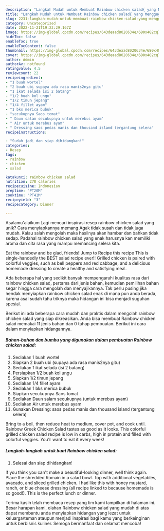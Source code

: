```yaml
---
description: "Langkah Mudah untuk Membuat Rainbow chicken salad{ yang Menggugah Selera"
title: "Langkah Mudah untuk Membuat Rainbow chicken salad{ yang Menggugah Selera"
slug: 2231-langkah-mudah-untuk-membuat-rainbow-chicken-salad-yang-menggugah-selera
category: Uncategorized
date: 2022-11-21T19:22:29.167Z
image: https://img-global.cpcdn.com/recipes/643deaad8020634e/680x482cq70/rainbow-chicken-salad-foto-resep-utama.jpg
hideToc: false
enableToc: true
enableTocContent: false
thumbnail: https://img-global.cpcdn.com/recipes/643deaad8020634e/680x482cq70/rainbow-chicken-salad-foto-resep-utama.jpg
cover: https://img-global.cpcdn.com/recipes/643deaad8020634e/680x482cq70/rainbow-chicken-salad-foto-resep-utama.jpg
author: Admin
authorAv: notfound
ratingvalue: 4.5
reviewcount: 22
recipeingredient:
- "1 buah wortel"
- "2 buah ubi supaya ada rasa manis2nya gitu"
- "1 ikat selada isi 2 batang"
- "1/2 buah kol ungu"
- "1/2 timun jepang"
- "1/4 fillet ayam"
- "1 bks merica bubuk"
- "secukupnya Saos tomat"
- " Daun salam secukupnya untuk merebus ayam"
- " Air untuk merebus ayam"
- " Dressing saos pedas manis dan thousand island tergantung selera"
recipeinstructions:

- "Sudah jadi dan siap dihidangkan!"
categories:
- Resep
tags:
- rainbow
- chicken
- salad

katakunci: rainbow chicken salad 
nutrition: 278 calories
recipecuisine: Indonesian
preptime: "PT20M"
cooktime: "PT41M"
recipeyield: "3"
recipecategory: Dinner

---
```



Asalamu'alaikum Lagi mencari inspirasi resep rainbow chicken salad yang unik? Cara menyiapkannya memang Agak tidak susah dan tidak juga mudah. Kalau salah mengolah maka hasilnya akan hambar dan bahkan tidak sedap. Padahal rainbow chicken salad yang enak harusnya kan memiliki aroma dan cita rasa yang mampu memancing selera kita.


Eat the rainbow and be glad, friends! Jump to Recipe this recipe This is single-handedly the BEST salad recipe ever!! Grilled chicken is paired with colorful veggies, such as bell peppers and red cabbage, and a delicious homemade dressing to create a healthy and satisfying meal.

Ada beberapa hal yang sedikit banyak mempengaruhi kualitas rasa dari rainbow chicken salad, pertama dari jenis bahan, kemudian pemilihan bahan segar hingga cara mengolah dan menyajikannya. Tak perlu pusing jika hendak menyiapkan rainbow chicken salad enak di mana pun anda berada, karena asal sudah tahu triknya maka hidangan ini bisa menjadi suguhan spesial.


Berikut ini ada beberapa cara mudah dan praktis dalam mengolah rainbow chicken salad yang siap dikreasikan. Anda bisa membuat Rainbow chicken salad memakai 11 jenis bahan dan 0 tahap pembuatan. Berikut ini cara dalam menyiapkan hidangannya.

<!--inarticleads1-->

##### Bahan-bahan dan bumbu yang digunakan dalam pembuatan Rainbow chicken salad:

1. Sediakan 1 buah wortel
1. Siapkan 2 buah ubi (supaya ada rasa manis2nya gitu)
1. Sediakan 1 ikat selada (isi 2 batang)
1. Persiapkan 1/2 buah kol ungu
1. Siapkan 1/2 timun jepang
1. Sediakan 1/4 fillet ayam
1. Sediakan 1 bks merica bubuk
1. Siapkan secukupnya Saos tomat
1. Sediakan  Daun salam secukupnya (untuk merebus ayam)
1. Sediakan  Air untuk merebus ayam
1. Gunakan  Dressing: saos pedas manis dan thousand island (tergantung selera)


Bring to a boil, then reduce heat to medium, cover pot, and cook until. Rainbow Greek Chicken Salad tastes as good as it looks. This colorful grilled chicken salad recipe is low in carbs, high in protein and filled with colorful veggies. You&#39;ll want to eat it every week! 

<!--inarticleads2-->

##### Langkah-langkah untuk buat Rainbow chicken salad:


1. Selesai dan siap dihidangkan!

If you think you can&#39;t make a beautiful-looking dinner, well think again. Place the shredded Romain in a salad bowl. Top with additional vegetables, avacado, and sliced grilled chicken. I had like this with honey mustard, ranch, or blue cheese dressing (all recipe linked to because homemade is so good!). This is the perfect lunch or dinner. 

Terima kasih telah membaca resep yang tim kami tampilkan di halaman ini. Besar harapan kami, olahan Rainbow chicken salad yang mudah di atas dapat membantu anda menyiapkan hidangan yang lezat untuk keluarga/teman ataupun menjadi inspirasi bagi kamu yang berkeinginan untuk berbisnis kuliner. Semoga bermanfaat dan selamat mencoba!
